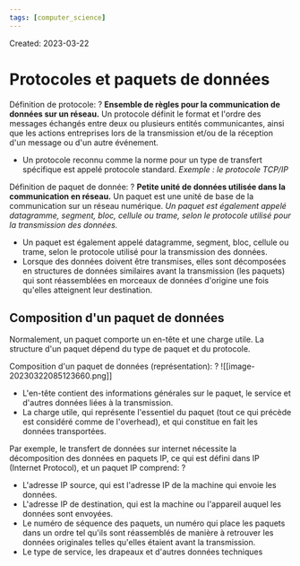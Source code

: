 ```yaml
---
tags: [computer_science] 
---
```

Created: 2023-03-22

# Protocoles et paquets de données

Définition de protocole:
?
**Ensemble de règles pour la communication de données sur un réseau.** Un protocole définit le format et l'ordre des messages échangés entre deux ou plusieurs entités communicantes, ainsi que les actions entreprises lors de la transmission et/ou de la réception d'un message ou d'un autre événement.
- Un protocole reconnu comme la norme pour un type de transfert spécifique est appelé protocole standard. *Exemple : le protocole TCP/IP*
<!--SR:!2023-05-10,29,244-->

Définition de paquet de donnée:
?
**Petite unité de données utilisée dans la communication en réseau.** Un paquet est une unité de base de la communication sur un réseau numérique. *Un paquet est également appelé datagramme, segment, bloc, cellule ou trame, selon le protocole utilisé pour la transmission des données.*
- Un paquet est également appelé datagramme, segment, bloc, cellule ou trame, selon le protocole utilisé pour la transmission des données.
- Lorsque des données doivent être transmises, elles sont décomposées en structures de données similaires avant la transmission (les paquets) qui sont réassemblées en morceaux de données d'origine une fois qu'elles atteignent leur destination.
<!--SR:!2023-05-03,21,210-->

## Composition d'un paquet de données
Normalement, un paquet comporte un en-tête et une charge utile. La structure d'un paquet dépend du type de paquet et du protocole. 

Composition d'un paquet de données (représentation):
?
![[image-20230322085123660.png]]
- L'en-tête contient des informations générales sur le paquet, le service et d'autres données liées à la transmission.
- La charge utile, qui représente l'essentiel du paquet (tout ce qui précède est considéré comme de l'overhead), et qui constitue en fait les données transportées.
<!--SR:!2023-06-10,43,210-->

Par exemple, le transfert de données sur internet nécessite la décomposition des données en paquets IP, ce qui est défini dans IP (Internet Protocol), et un paquet IP comprend:
?
- L'adresse IP source, qui est l'adresse IP de la machine qui envoie les données.
- L'adresse IP de destination, qui est la machine ou l'appareil auquel les données sont envoyées.
- Le numéro de séquence des paquets, un numéro qui place les paquets dans un ordre tel qu'ils sont réassemblés de manière à retrouver les données originales telles qu'elles étaient avant la transmission.
- Le type de service, les drapeaux et d'autres données techniques
<!--SR:!2023-05-29,32,190-->